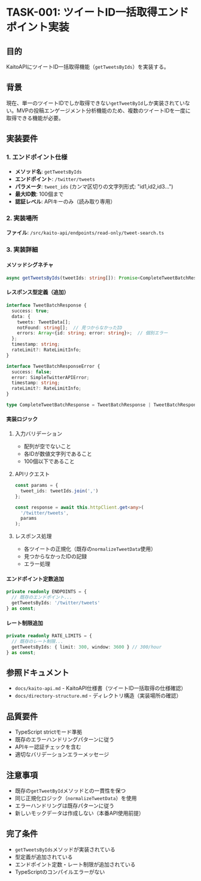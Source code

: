 # TASK-001: ツイートID一括取得エンドポイント実装

## 目的
KaitoAPIにツイートID一括取得機能（`getTweetsByIds`）を実装する。

## 背景
現在、単一のツイートIDでしか取得できない`getTweetById`しか実装されていない。MVPの投稿エンゲージメント分析機能のため、複数のツイートIDを一度に取得できる機能が必要。

## 実装要件

### 1. エンドポイント仕様
- **メソッド名**: `getTweetsByIds`
- **エンドポイント**: `/twitter/tweets`
- **パラメータ**: `tweet_ids` (カンマ区切りの文字列形式: "id1,id2,id3...")
- **最大ID数**: 100個まで
- **認証レベル**: APIキーのみ（読み取り専用）

### 2. 実装場所
**ファイル**: `/src/kaito-api/endpoints/read-only/tweet-search.ts`

### 3. 実装詳細

#### メソッドシグネチャ
```typescript
async getTweetsByIds(tweetIds: string[]): Promise<CompleteTweetBatchResponse>
```

#### レスポンス型定義（追加）
```typescript
interface TweetBatchResponse {
  success: true;
  data: {
    tweets: TweetData[];
    notFound: string[];  // 見つからなかったID
    errors: Array<{id: string; error: string}>;  // 個別エラー
  };
  timestamp: string;
  rateLimit?: RateLimitInfo;
}

interface TweetBatchResponseError {
  success: false;
  error: SimpleTwitterAPIError;
  timestamp: string;
  rateLimit?: RateLimitInfo;
}

type CompleteTweetBatchResponse = TweetBatchResponse | TweetBatchResponseError;
```

#### 実装ロジック
1. 入力バリデーション
   - 配列が空でないこと
   - 各IDが数値文字列であること
   - 100個以下であること

2. APIリクエスト
   ```typescript
   const params = {
     tweet_ids: tweetIds.join(',')
   };
   
   const response = await this.httpClient.get<any>(
     '/twitter/tweets',
     params
   );
   ```

3. レスポンス処理
   - 各ツイートの正規化（既存の`normalizeTweetData`使用）
   - 見つからなかったIDの記録
   - エラー処理

#### エンドポイント定数追加
```typescript
private readonly ENDPOINTS = {
  // 既存のエンドポイント...
  getTweetsByIds: '/twitter/tweets'
} as const;
```

#### レート制限追加
```typescript
private readonly RATE_LIMITS = {
  // 既存のレート制限...
  getTweetsByIds: { limit: 300, window: 3600 } // 300/hour
} as const;
```

## 参照ドキュメント
- `docs/kaito-api.md` - KaitoAPI仕様書（ツイートID一括取得の仕様確認）
- `docs/directory-structure.md` - ディレクトリ構造（実装場所の確認）

## 品質要件
- TypeScript strictモード準拠
- 既存のエラーハンドリングパターンに従う
- APIキー認証チェックを含む
- 適切なバリデーションエラーメッセージ

## 注意事項
- 既存の`getTweetById`メソッドとの一貫性を保つ
- 同じ正規化ロジック（`normalizeTweetData`）を使用
- エラーハンドリングは既存パターンに従う
- 新しいモックデータは作成しない（本番API使用前提）

## 完了条件
- `getTweetsByIds`メソッドが実装されている
- 型定義が追加されている
- エンドポイント定数・レート制限が追加されている
- TypeScriptのコンパイルエラーがない